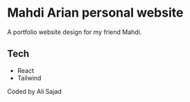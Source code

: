 # Mahdi Arian personal website
A portfolio website design for my friend Mahdi.

## Tech
- React
- Tailwind

Coded by Ali Sajad
